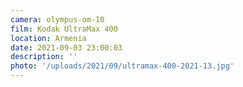```yaml
---
camera: olympus-om-10
film: Kodak UltraMax 400
location: Armenia
date: 2021-09-03 23:00:03
description: ''
photo: '/uploads/2021/09/ultramax-400-2021-13.jpg'
---
```

